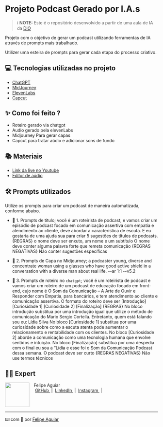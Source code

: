 

# Projeto Podcast Gerado por I.A.s


 > ℹ️ **NOTE:** Este é o repositório desenvolvido a partir de uma aula de IA da [DIO](https://dio.me)

Projeto com o objetivo de gerar um podcast utilizando ferramentas de IA através de prompts mais trabalhado.

Utilizer uma esteira de prompts para gerar cada etapa do processo criativo.

## 💻 Tecnologias utilizadas no projeto

- [ChatGPT](https://chat.openai.com/) 
- [MidJourney](https://www.midjourney.com/app/)
- [ElevenLabs](https://beta.elevenlabs.io/)
- [Capcut](https://www.capcut.com/pt-br/)

## ✨ Como foi feito ?

- Roteiro gerado via chatgpt
- Audio gerado pela elevenLabs
- Midjourney Para gerar capas
- Capcut para tratar aúdio e adicionar sons de fundo

## 📚 Materiais

- [Link da live no Youtube](https://www.youtube.com)
- [Editor de aúdio](https://www.capcut.com/editor?from_page=landing_page&__action_from=picture_V%C3%ADdeos%20profissionais%20em%20minutos,%20n%C3%A3o%20em%20horas.)


## 🛠️ Prompts utilizados

Utilize os prompts para criar um podcast de maneira automatizada, conforme abaixo.

- 🤖 1. Prompts de título; você é um roteirista de podcast, e vamos criar um episódio de podcast focado em comunicação assertiva com empatia e atendimento ao cliente, deve abordar a característica de escuta. E eu gostaria de uma ajuda sua para criar 5 sugestões de títulos de podcasts.
{REGRAS} o nome deve ser enxuto, um nome e um subtítulo
O nome deve conter alguma palavra forte que remeta comunicação
{REGRAS NEGATIVAS} 
Não conter sugestões específicas 


- 🤖 2. Prompts de Capa no Midjourney; a podcaster young, diverse and concentrate woman using a glasses who have good active shield in a conversation with a diverse man about real life. --ar 1:1 --v5.2

- 🤖 3. Prompts de roteiro no `chatgpt`;  você é um roteirista de podcast e vamos criar um roteiro de um podcast de educação focado em front-end, cujo nome é O Som da Comunicação – A Arte de Ouvir e Responder com Empatia, para bancários, e tem atendimento ao cliente e comunicação assertiva. 
O formato do roteiro deve ser
[Introdução]
[Curiosidade 1]
[Curiosidade 2]
[Finalização]
{REGRAS}
No bloco introdução substitua por uma introdução igual que utilize o método de comunicação do Mario Sergio Cortella. Entretanto, quem está falando sou eu: Lídia Silva
No bloco [Curiosidade 1] substitua por uma curiosidade sobre como a escuta atenta pode aumentar o relacionamento e rentabilidade com os clientes.
No bloco [Curiosidade 2] aborde a comunicação como uma tecnologia humana que envolve sentidos e intuição.
No bloco [Finalização] substitua por uma despedia com o final eu sou a “Lídia e esse foi o Som da Comunicação Podcast dessa semana.
O podcast deve ser curto
{REGRAS NEGATIVAS}
Não use termos técnicos


## 👨‍💻 Expert

<p>
    <img 
      align=left 
      margin=10 
      width=80 
      src="https://avatars.githubusercontent.com/u/37452836?v=4"
    />
    <p>&nbsp&nbsp&nbspFelipe Aguiar<br>
    &nbsp&nbsp&nbsp
    <a 
        href="https://github.com/felipeAguiarCode">
        GitHub
    </a>
    &nbsp;|&nbsp;
    <a 
        href="www.linkedin.com/in/felipe-exe">
        LinkedIn
    </a>
    &nbsp;|&nbsp;
    <a 
        href="https://www.instagram.com/felipeaguiar.exe/">
        Instagram
    </a>
    &nbsp;|&nbsp;</p>
</p>
<br/><br/>
<p>

---

⌨️ com 💜 por [Felipe Aguiar](https://github.com/felipeAguiarCode)
